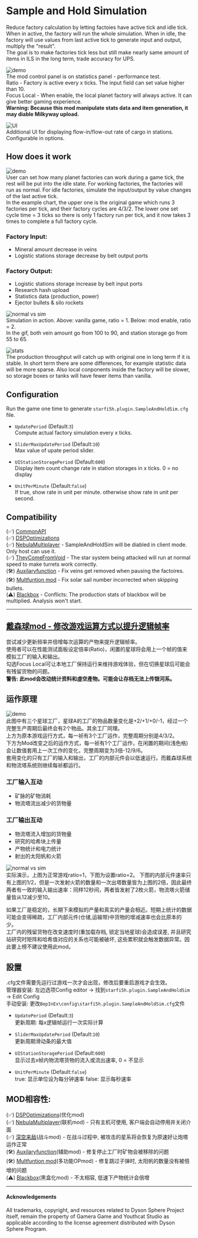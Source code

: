 # Sample and Hold Simulation  

Reduce factory calculation by letting factoies have active tick and idle tick.  
When in active, the factory will run the whole simulation. When in idle, the factory will use values from last active tick to generate input and output, multiply the "result".    
The goal is to make factories tick less but still make nearly same amount of items in ILS in the long term, trade accuracy for UPS.    
    
![demo](https://raw.githubusercontent.com/starfi5h/DSP_Mod/dev/SampleAndHoldSim/img/demo5.gif)  
The mod control panel is on statistics panel - performance test.  
Ratio - Factory is active every x ticks. The input field can set value higher than 10.   
Focus Local - When enable, the local planet factory will always active. It can give better gaming experience.  
**Warning: Because this mod manipulate stats data and item generation, it may diable Milkyway upload.**  

![UI](https://raw.githubusercontent.com/starfi5h/DSP_Mod/dev/SampleAndHoldSim/img/UI1.jpg)  
Additional UI for displaying flow-in/flow-out rate of cargo in stations. Configurable in options.  

## How does it work
![demo](https://raw.githubusercontent.com/starfi5h/DSP_Mod/dev/SampleAndHoldSim/img/time_chart.png)  
User can set how many planet factories can work during a game tick, the rest will be put into the idle state. For working factories, the factories will run as normal. For idle factories, simulate the input/output by value changes of the last active tick.  
In the example chart, the upper one is the original game which runs 3 factories per tick, and their factory cycles are 4/3/2. The lower one set cycle time = 3 ticks so there is only 1 factory run per tick, and it now takes 3 times to complete a full factory cycle.  

### Factory Input:  
- Mineral amount decrease in veins  
- Logistic stations storage decrease by belt output ports  

### Factory Output:  
- Logistic stations storage increase by belt input ports  
- Research hash upload  
- Statistics data (production, power)  
- Ejector bullets & silo rockets  

![normal vs sim](https://raw.githubusercontent.com/starfi5h/DSP_Mod/dev/SampleAndHoldSim/img/demo3.gif)  
Simulation in action. Above: vanilla game, ratio = 1. Below: mod enable, ratio = 2.  
In the gif, both vein amount go from 100 to 90, and station storage go from 55 to 65.  
  
![stats](https://raw.githubusercontent.com/starfi5h/DSP_Mod/master/SampleAndHoldSim/img/stats1.jpg)  
The production throughput will catch up with original one in long term if it is stable. In short term there are some differences, for example statistic data will be more sparse. Also local conponents inside the factory will be slower, so storage boxes or tanks will have fewer items than vanilla.  

## Configuration

Run the game one time to generate `starfi5h.plugin.SampleAndHoldSim.cfg` file.  

- `UpdatePeriod` (Default:`3`)  
Compute actual factory simulation every x ticks.  

- `SliderMaxUpdatePeriod` (Default:`10`)  
Max value of upate period slider.  

- `UIStationStoragePeriod` (Default:`600`)  
Display item count change rate in station storages in x ticks. 0 = no display  

- `UnitPerMinute` (Default:`false`)  
If true, show rate in unit per minute. otherwise show rate in unit per second.  

## Compatibility  

(✅) [CommonAPI](https://dsp.thunderstore.io/package/CommonAPI/CommonAPI/)  
(✅) [DSPOptimizations](https://dsp.thunderstore.io/package/Selsion/DSPOptimizations/)  
(✅) [NebulaMultiplayer](https://dsp.thunderstore.io/package/nebula/NebulaMultiplayerMod/) - SampleAndHoldSim will be diabled in client mode. Only host can use it.  
(✅) [TheyComeFromVoid](https://dsp.thunderstore.io/package/ckcz123/TheyComeFromVoid/) - The star system being attacked will run at normal speed to make turrets work correctly.  
(🛠️) [Auxilaryfunction](https://dsp.thunderstore.io/package/blacksnipebiu/Auxilaryfunction/) - Fix veins get removed when pausing the factoires.  
(🛠️) [Multfuntion mod](https://dsp.thunderstore.io/package/blacksnipebiu/Multfuntion_mod/) - Fix solar sail number incorrected when skipping bullets.  
(⚠️) [Blackbox](https://dsp.thunderstore.io/package/Raptor/Blackbox/) - Conflicts: The production stats of blackbox will be multiplied. Analysis won't start.  

----
## [戴森球mod - 修改游戏运算方式以提升逻辑帧率](https://b23.tv/BV1oB4y1X78J)
  
尝试减少更新频率并倍增每次运算的产物来提升逻辑帧率。  
使用者可以在性能测试面板设定倍率(Ratio)，闲置的星球将会用上一个帧的值来模拟工厂的输入和输出。  
勾选Focus Local可让本地工厂保持运行来维持游戏体验，但在切换星球后可能会有残留货物的问题。  
**警告: 此mod会改动统计资料和虛空產物。可能会让存档无法上传银河系。**  

## 运作原理
![demo](https://raw.githubusercontent.com/starfi5h/DSP_Mod/dev/SampleAndHoldSim/img/time_chart.png)  
此图中有三个星球工厂，星球A的工厂的物品数量变化是+2/+1/+0/-1，经过一个完整生产周期后最终会有2个物品。其余工厂同理。  
上方为原本游戏运行方式，每一祯有3个工厂运作，完整周期分别是4/3/2。  
下方为Mod改变之后的运作方式，每一祯有1个工厂运作，在闲置的期间(浅色格)会让数值套用上一次工作的变化，完整周期变为3倍-12/9/6。  
套用变化的只有工厂的输入和输出，工厂的内部元件会以低速运行。而戴森球系统和物流塔系统则继续每祯都运行。  

### 工厂输入互动  
- 矿脉的矿物消耗  
- 物流塔流出减少的货物量  

### 工厂输出互动  
- 物流塔流入增加的货物量      
- 研究的哈希块上传量  
- 产物统计和电力统计  
- 射出的太阳帆和火箭  

![normal vs sim](https://raw.githubusercontent.com/starfi5h/DSP_Mod/dev/SampleAndHoldSim/img/demo4.gif)  
实际演示，上图为正常游戏ratio=1，下图为设置ratio=2。
下图的内部元件速率只有上图的1/2，但是一次发射火箭的数量和一次出塔数量皆为上图的2倍，因此最终两者有一致的输入输出速率：同样12秒间，两者皆发射了2枚火箭，物流塔火箭储量皆从12减少至10。  
  
如果工厂是稳定的，长期下来模拟的产量和真实的产量会相近。短期上统计的数据可能会变得稀疏，工厂内部元件(仓储,运输带)中货物的增减速率也会比原本的少。  
工厂内的残留货物在改变速度时(重加载存档, 锁定当地星球)会造成误差, 并且研究站研究时矩阵和哈希值对应的关系也可能被破坏, 这些累积就会触发数据异常。因此要上榜不建议使用此mod。  

## 設置
.cfg文件需要先运行过游戏一次才会出现，修改后要重启游戏才会生效。  
管理器安装: 左边选项Config editor -> 找到`starfi5h.plugin.SampleAndHoldSim` -> Edit Config  
手动安装: 更改`BepInEx\config\starfi5h.plugin.SampleAndHoldSim.cfg`文件  
  
- `UpdatePeriod` (Default:`3`)  
更新周期: 每x逻辑帧运行一次实际计算    

- `SliderMaxUpdatePeriod` (Default:`10`)  
更新周期滑动条的最大值  

- `UIStationStoragePeriod` (Default:`600`)  
显示过去x帧内物流塔货物的流入或流出速率, 0 = 不显示  

- `UnitPerMinute` (Default:`false`)  
true: 显示单位设为每分钟速率 false: 显示每秒速率  


## MOD相容性:
(✅) [DSPOptimizations](https://dsp.thunderstore.io/package/Selsion/DSPOptimizations/)(优化mod)  
(✅) [NebulaMultiplayer](https://dsp.thunderstore.io/package/nebula/NebulaMultiplayerMod/)(联机mod) - 只有主机可使用, 客户端会自动停用并关闭介面  
(✅) [深空来敌](https://dsp.thunderstore.io/package/ckcz123/TheyComeFromVoid/)(战斗mod) - 在战斗过程中, 被攻击的星系将会恢复为原速好让炮塔运作正常  
(🛠️) [Auxilaryfunction](https://dsp.thunderstore.io/package/blacksnipebiu/Auxilaryfunction/)(辅助mod) - 修复停止工厂时矿物会被移除的问题  
(🛠️) [Multfuntion mod](https://dsp.thunderstore.io/package/blacksnipebiu/Multfuntion_mod/)(多功能OPmod) - 修复跳过子弹时, 太阳帆的数量没有被倍增的问题  
(⚠️) [Blackbox](https://dsp.thunderstore.io/package/Raptor/Blackbox/)(黑盒化mod) - 不太相容, 低速下产物统计会倍增  

----

#### Acknowledgements
All trademarks, copyright, and resources related to Dyson Sphere Project itself, remain the property of Gamera Game and Youthcat Studio as applicable according to the license agreement distributed with Dyson Sphere Program.  